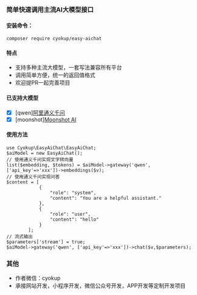### 简单快速调用主流AI大模型接口
#### 安装命令：
`composer require cyokup/easy-aichat`

#### 特点
- 支持多种主流大模型，一套写法兼容所有平台
- 调用简单方便，统一的返回值格式
- 欢迎提PR一起完善项目

#### 已支持大模型
+ [x] [qwen][阿里通义千问](https://help.aliyun.com/document_detail/2400395.html)
+ [x] [moonshot][Moonshot AI](https://platform.moonshot.cn/)

#### 使用方法
```
use Cyokup\EasyAiChat\EasyAiChat;
$aiModel = new EasyAiChat();
// 使用通义千问实现文字转向量
list($embedding, $tokens) = $aiModel->gateway('qwen', ['api_key'=>'xxx'])->embeddings($v);
// 使用通义千问实现问答
$content = [      
            {
                "role": "system",
                "content": "You are a helpful assistant."
            },
            {
                "role": "user",
                "content": "hello"
            }
        ];
// 流式输出        
$parameters['stream'] = true;        
$aiModel->gateway('qwen', ['api_key'=>'xxx'])->chat($v,$parameters);
```

#### 
### 其他
- 作者微信：cyokup
- 承接网站开发，小程序开发，微信公众号开发，APP开发等定制开发项目
